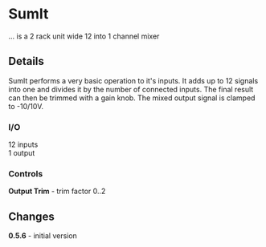# SumIt
... is a 2 rack unit wide 12 into 1 channel mixer

## Details
SumIt performs a very basic operation to it's inputs. It adds up to 12 signals into one and divides it by the number of connected inputs.
The final result can then be trimmed with a gain knob. The mixed output signal is clamped to -10/10V.

### I/O
12 inputs  
1 output  

### Controls
__Output Trim__ - trim factor 0..2
## Changes
__0.5.6__ - initial version  
